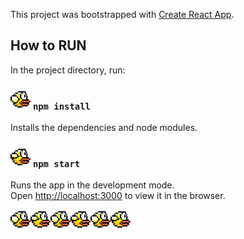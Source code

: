 This project was bootstrapped with [Create React App](https://github.com/facebook/create-react-app).

## How to RUN

In the project directory, run:


###  <img src="/public/images/bird_wing_down.png"/> `npm install` 
Installs the dependencies and node modules.

### <img src="/public/images/bird_wing_up.png"/> `npm start`

Runs the app in the development mode.<br>
Open [http://localhost:3000](http://localhost:3000) to view it in the browser.

<img src="/public/images/bird_wing_down.png"/><img src="/public/images/bird_wing_up.png"/><img src="/public/images/bird_wing_down.png"/><img src="/public/images/bird_wing_up.png"/><img src="/public/images/bird_wing_down.png"/><img src="/public/images/bird_wing_up.png"/>

